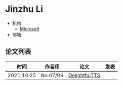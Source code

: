 # Jinzhu Li

- 机构
  - [Microsoft](../Institutions/Microsoft.md)
- 邮箱

## 论文列表

| 时间 | 作者序 | 论文 | 发表 |
|:-:|:-:|---|---|
| 2021.10.25 | No.07/09 | [DelightfulTTS](../Models/TTS2_Acoustic/2021.10.25_DelightfulTTS.md) | 